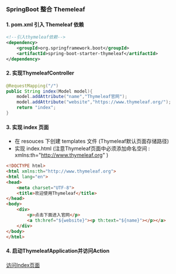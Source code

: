 ### SpringBoot 整合 Themeleaf

#### 1. pom.xml 引入 Themeleaf 依赖
```xml
<!--引入thymeleaf依赖-->
<dependency>
	<groupId>org.springframework.boot</groupId>
	<artifactId>spring-boot-starter-thymeleaf</artifactId>
</dependency>
```
#### 2. 实现ThymeleafController
```java
@RequestMapping("/")
public String index(Model model){
	model.addAttribute("name","Thymeleaf官网");
	model.addAttribute("website","https://www.thymeleaf.org/");
	return "index";
}
```
#### 3. 实现 index 页面
* 在 resouces 下创建 templates 文件 (Thymeleaf默认页面存储路径)
* 实现 index.html (注意Thymeleaf页面中必须添加命名空间 : xmlns:th="http://www.thymeleaf.org" )
```html
<!DOCTYPE html>
<html xmlns:th="http://www.thymeleaf.org">
<html lang="en">
<head>
    <meta charset="UTF-8">
    <title>欢迎使用Thymeleaf</title>
</head>
<body>
    <div>
        <p>点击下面进入官网</p>
        <a th:href="${website}"><p th:text="${name}"></p></a>
    </div>
</body>
</html>
```

#### 4. 启动ThymeleafApplication并访问Action

[访问Index页面](http://127.0.0.1:1118/index)





